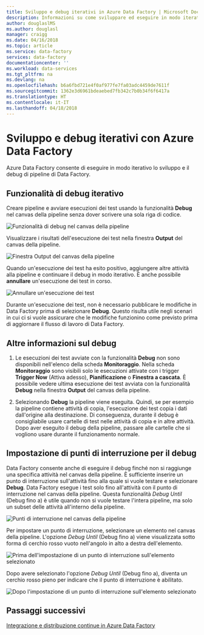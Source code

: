 ```yaml
---
title: Sviluppo e debug iterativi in Azure Data Factory | Microsoft Docs
description: Informazioni su come sviluppare ed eseguire in modo iterativo il debug delle pipeline di Data Factory nel portale di Azure.
author: douglaslMS
ms.author: douglasl
manager: craigg
ms.date: 04/16/2018
ms.topic: article
ms.service: data-factory
services: data-factory
documentationcenter: ''
ms.workload: data-services
ms.tgt_pltfrm: na
ms.devlang: na
ms.openlocfilehash: b6a6fbd721e4f0af977fe7fa03adc4459de7611f
ms.sourcegitcommit: 1362e3d6961bdeaebed7fb342c7b0b34f6f6417a
ms.translationtype: HT
ms.contentlocale: it-IT
ms.lasthandoff: 04/18/2018
---
```

# <a name="iterative-development-and-debugging-with-azure-data-factory"></a>Sviluppo e debug iterativi con Azure Data Factory

Azure Data Factory consente di eseguire in modo iterativo lo sviluppo e il debug di pipeline di Data Factory.

## <a name="iterative-debugging-features"></a>Funzionalità di debug iterativo
Creare pipeline e avviare esecuzioni dei test usando la funzionalità **Debug** nel canvas della pipeline senza dover scrivere una sola riga di codice.

![Funzionalità di debug nel canvas della pipeline](media/iterative-development-debugging/iterative-development-image1.png)

Visualizzare i risultati dell'esecuzione dei test nella finestra **Output** del canvas della pipeline.

![Finestra Output del canvas della pipeline](media/iterative-development-debugging/iterative-development-image2.png)

Quando un'esecuzione dei test ha esito positivo, aggiungere altre attività alla pipeline e continuare il debug in modo iterativo. È anche possibile **annullare** un'esecuzione dei test in corso.

![Annullare un'esecuzione dei test](media/iterative-development-debugging/iterative-development-image3.png)

Durante un'esecuzione dei test, non è necessario pubblicare le modifiche in Data Factory prima di selezionare **Debug**. Questo risulta utile negli scenari in cui ci si vuole assicurare che le modifiche funzionino come previsto prima di aggiornare il flusso di lavoro di Data Factory.

## <a name="more-info-about-debugging"></a>Altre informazioni sul debug

1. Le esecuzioni dei test avviate con la funzionalità **Debug** non sono disponibili nell'elenco della scheda **Monitoraggio**. Nella scheda **Monitoraggio** sono visibili solo le esecuzioni attivate con i trigger **Trigger Now** (Attiva adesso), **Pianificazione** o **Finestra a cascata**. È possibile vedere ultima esecuzione dei test avviata con la funzionalità **Debug** nella finestra **Output** del canvas della pipeline.

2. Selezionando **Debug** la pipeline viene eseguita. Quindi, se per esempio la pipeline contiene attività di copia, l'esecuzione dei test copia i dati dall'origine alla destinazione. Di conseguenza, durante il debug è consigliabile usare cartelle di test nelle attività di copia e in altre attività. Dopo aver eseguito il debug della pipeline, passare alle cartelle che si vogliono usare durante il funzionamento normale.

## <a name="setting-breakpoints-for-debugging"></a>Impostazione di punti di interruzione per il debug

Data Factory consente anche di eseguire il debug finché non si raggiunge una specifica attività nel canvas della pipeline. È sufficiente inserire un punto di interruzione sull'attività fino alla quale si vuole testare e selezionare **Debug**. Data Factory esegue i test solo fino all'attività con il punto di interruzione nel canvas della pipeline. Questa funzionalità *Debug Until* (Debug fino a) è utile quando non si vuole testare l'intera pipeline, ma solo un subset delle attività all'interno della pipeline.

![Punti di interruzione nel canvas della pipeline](media/iterative-development-debugging/iterative-development-image4.png)

Per impostare un punto di interruzione, selezionare un elemento nel canvas della pipeline. L'opzione *Debug Until* (Debug fino a) viene visualizzata sotto forma di cerchio rosso vuoto nell'angolo in alto a destra dell'elemento.

![Prima dell'impostazione di un punto di interruzione sull'elemento selezionato](media/iterative-development-debugging/iterative-development-image5.png)

Dopo avere selezionato l'opzione *Debug Until* (Debug fino a), diventa un cerchio rosso pieno per indicare che il punto di interruzione è abilitato.

![Dopo l'impostazione di un punto di interruzione sull'elemento selezionato](media/iterative-development-debugging/iterative-development-image6.png)

## <a name="next-steps"></a>Passaggi successivi
[Integrazione e distribuzione continue in Azure Data Factory](continuous-integration-deployment.md)
